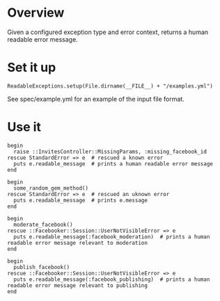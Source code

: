 # Overview

Given a configured exception type and error context, returns a human readable error message.

# Set it up

    ReadableExceptions.setup(File.dirname(__FILE__) + "/examples.yml")

See spec/example.yml for an example of the input file format.

# Use it

    begin
      raise ::InvitesController::MissingParams, :missing_facebook_id
    rescue StandardError => e  # rescued a known error
      puts e.readable_message  # prints a human readable error message
    end

    begin
      some_random_gem_method()
    rescue StandardError => e  # rescued an uknown error
      puts e.readable_message  # prints e.message
    end

    begin
      moderate_facebook()
    rescue ::Facebooker::Session::UserNotVisibleError => e
      puts e.readable_message(:facebook_moderation)  # prints a human readable error message relevant to moderation
    end

    begin
      publish_facebook()
    rescue ::Facebooker::Session::UserNotVisibleError => e
      puts e.readable_message(:facebook_publishing)  # prints a human readable error message relevant to publishing
    end
